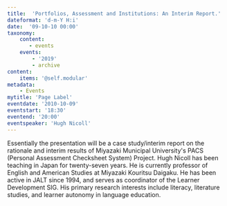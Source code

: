 ```yaml
---
title:  'Portfolios, Assessment and Institutions: An Interim Report.'
dateformat: 'd-m-Y H:i'
date:  '09-10-10 00:00'
taxonomy:
    content:
       - events
    events:
        - '2019' 
        - archive
content:
    items: '@self.modular'
metadata:
    - Events
mytitle: 'Page Label'
eventdate: '2010-10-09'
eventstart: '18:30'
eventend: '20:00'
eventspeaker: 'Hugh Nicoll'
---
```



Essentially the presentation will be a case study/interim report on the rationale and interim results of Miyazaki Municipal University's PACS (Personal Assessment Checksheet System) Project.
Hugh Nicoll has been teaching in Japan for twenty-seven years. He is currently professor of English and American Studies at Miyazaki Kouritsu Daigaku. He has been active in JALT since 1994, and serves as coordinator of the Learner Development SIG. His primary research interests include literacy, literature studies, and learner autonomy in language education.

